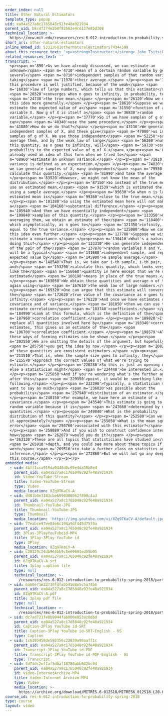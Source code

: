 ```yaml
---
order_index: null
title: Other Natural Estimators
template_type: popup
uid: ea04a527a8c1765048c92fe48a921934
parent_uid: b8cdf274e2b0f82662e4cd137e85d308
technical_location: >-
  https://ocw.mit.edu/resources/res-6-012-introduction-to-probability-spring-2018/part-ii-inference-limit-theorems/other-natural-estimators
short_url: other-natural-estimators
inline_embed_id: 53313601othernaturalestimators74344599
about_this_resource_text: '<p><strong>Instructor:</strong> John Tsitsiklis</p>'
related_resources_text: ''
transcript: >-
  <p><span m='890'>As we have already discussed, we can estimate an
  unknown</span> <span m='4710'>mean of a certain random variable by generating
  several</span> <span m='8710'>independent samples of that random variable and
  taking</span> <span m='11970'>their average.</span> </p><p><span m='13210'>And
  this procedure is well justified, because of the weak</span> <span
  m='16030'>law of large numbers, which tells us that this estimator</span>
  <span m='20320'>converges when n goes to infinity, in probability, to</span>
  <span m='24730'>the true mean.</span> </p><p><span m='26120'>Now we can apply
  this idea more generally.</span> </p><p><span m='28610'>Suppose we want to
  estimate the expected value of a</span> <span m='31550'>function of a random
  variable X. Now g of X is itself a</span> <span m='36830'>random
  variable.</span> </p><p><span m='37770'>So if we have samples of g of X, we
  can</span> <span m='40340'>use the same procedure.</span> </p><p><span
  m='41880'>How do we do that?</span> </p><p><span m='43130'>We generate
  independent samples of X, and these give</span> <span m='47000'>us independent
  samples of g of X. We use those independent</span> <span m='52250'>samples, we
  average them, and by the weak law of large</span> <span m='56260'>numbers,
  this quantity, as n goes to infinity, will</span> <span m='59730'>converge in
  probability to the expected value of g of X.</span> </p><p><span m='65200'>We
  already used an idea of this form when we tried to</span> <span
  m='68960'>estimate an unknown variance.</span> </p><p><span m='71810'>A
  variance is defined as an expectation.</span> </p><p><span m='74820'>And now
  we can generate samples of X, many independent</span> <span m='79550'>samples,
  calculate this quantity,</span> <span m='81990'>and take the average.</span>
  </p><p><span m='83520'>However, we might not know the mean of the
  distribution.</span> </p><p><span m='87150'>So instead of the true mean, we
  use an estimated mean,</span> <span m='91539'>which is estimated the usual way
  using a sample average.</span> </p><p><span m='95630'>So when n is large, this
  estimated mean is</span> <span m='99360'>close to the true mean.</span>
  </p><p><span m='101380'>So using the estimated mean here will not make
  a</span> <span m='104160'>substantial difference.</span> </p><p><span
  m='105940'>And then we have essentially independent</span> <span
  m='109840'>samples of this quantity.</span> </p><p><span m='113350'>And by
  averaging them, we obtain an estimate of the</span> <span m='118400'>variance,
  which asymptotically, as n goes to</span> <span m='121350'>infinity, will be
  equal to the true variance.</span> </p><p><span m='125080'>Now we can push
  this idea even further.</span> </p><p><span m='127780'>Suppose we wish to
  estimate a covariance.</span> </p><p><span m='130410'>What's a natural way of
  doing this?</span> </p><p><span m='133310'>We can generate independent samples
  of the pair of the</span> <span m='137870'>random variables X and Y, so this
  will be a typical</span> <span m='141680'>independent sample, and replace the
  expected value by</span> <span m='145900'>a sample average.</span>
  </p><p><span m='148540'>That is, we take our i-th sample, i-th pair,
  and</span> <span m='153290'>calculate this quantity, which looks very much
  like the</span> <span m='156660'>quantity in here except that we're using the
  estimated</span> <span m='160190'>means in place of the true means.</span>
  </p><p><span m='163050'>We obtain these quantities and average n of them,
  again using</span> <span m='167610'>the weak law of large numbers.</span>
  </p><p><span m='169320'>One can argue that this estimate will converge to
  the</span> <span m='172620'>true value of the covariance as n goes to
  infinity.</span> </p><p><span m='176220'>And once we have estimates of a
  covariance and of variance,</span> <span m='181050'>then we can use that to
  estimate correlation</span> <span m='183740'>coefficients.</span> </p><p><span
  m='184990'>Look at this formula, which is the definition of the</span> <span
  m='187960'>correlation coefficient.</span> </p><p><span m='189820'>If we just
  replace all quantities involved here by</span> <span m='193340'>corresponding
  estimates, this gives us an estimate of the</span> <span
  m='196700'>correlation coefficient.</span> </p><p><span m='198579'>All of
  these ways of forming estimates can be shown.</span> </p><p><span
  m='202550'>We are omitting the details of the argument, but hopefully</span>
  <span m='205750'>you get the idea by now.</span> </p><p><span m='208230'>All
  of these quantities are consistent estimators.</span> </p><p><span
  m='211510'>That is, when the sample size goes to infinity, they</span> <span
  m='215570'>approach the correct values of what we're trying to
  estimate.</span> </p><p><span m='220230'>So this is just an opening of what
  else a statistician might</span> <span m='224440'>be interested in.</span>
  </p><p><span m='225850'>And if you're wondering what's the further agenda
  after this</span> <span m='229350'>point, it would be something like the
  following.</span> </p><p><span m='232390'>Typically, a statistician might to
  want to say as much</span> <span m='236020'>as possible about the
  probability</span> <span m='237940'>distribution of an estimator.</span>
  </p><p><span m='240150'>For example, we have here an estimate of a
  covariance.</span> </p><p><span m='243540'>This estimate is going to be a
  random variable because it is</span> <span m='247660'>determined by random
  quantities.</span> </p><p><span m='249840'>What is the probability
  distribution of this quantity?</span> </p><p><span m='252580'>Can we describe
  it approximately?</span> </p><p><span m='255050'>What is the mean squared
  error</span> <span m='256760'>associated with this estimator?</span>
  </p><p><span m='259089'>And if you wish to construct confidence intervals
  how</span> <span m='262079'>would you do it?</span> </p><p><span
  m='263120'>These are all topics that statisticians have studied in</span>
  <span m='265910'>depth, and you could see more about these topics if you
  were</span> <span m='269510'>to take a further class on statistics and
  inference.</span> </p><p><span m='272860'>But we will not go any deeper in
  this course.</span> </p><p></p>
embedded_media:
  - uid: 4bff1cca915da9448d0c65e4da30b8e4
    parent_uid: ea04a527a8c1765048c92fe48a921934
    id: Video-YouTube-Stream
    title: Video-YouTube-Stream
    type: Video
    media_location: 8Zq9TKaCV-A
  - uid: d481b0e3183cbe6990308062f890c4a3
    parent_uid: ea04a527a8c1765048c92fe48a921934
    id: Thumbnail-YouTube-JPG
    title: Thumbnail-YouTube-JPG
    type: Thumbnail
    media_location: 'https://img.youtube.com/vi/8Zq9TKaCV-A/default.jpg'
  - uid: 77eabce97ee84e6c194a9df445d75f8a
    parent_uid: ea04a527a8c1765048c92fe48a921934
    id: 3Play-3PlayYouTubeid-MP4
    title: 3Play-3Play YouTube id
    type: 3Play
    media_location: 8Zq9TKaCV-A
  - uid: c28129c24db964bb9c8e69681ed55b05
    parent_uid: ea04a527a8c1765048c92fe48a921934
    id: 8Zq9TKaCV-A.srt
    title: 3play caption file
    type: null
    technical_location: >-
      /resources/res-6-012-introduction-to-probability-spring-2018/part-ii-inference-limit-theorems/other-natural-estimators/8Zq9TKaCV-A.srt
  - uid: 6a60e71e22730fdfab54568e5c5a74b6
    parent_uid: ea04a527a8c1765048c92fe48a921934
    id: 8Zq9TKaCV-A.pdf
    title: 3play pdf file
    type: null
    technical_location: >-
      /resources/res-6-012-introduction-to-probability-spring-2018/part-ii-inference-limit-theorems/other-natural-estimators/8Zq9TKaCV-A.pdf
  - uid: dc7ad721fe0b9944fab000e853ac0dbd
    parent_uid: ea04a527a8c1765048c92fe48a921934
    id: Caption-3Play YouTube id-SRT
    title: Caption-3Play YouTube id-SRT-English - US
    type: Caption
  - uid: 1c6195458de593356c22839a90aaff1c
    parent_uid: ea04a527a8c1765048c92fe48a921934
    id: Transcript-3Play YouTube id-PDF
    title: Transcript-3Play YouTube id-PDF-English - US
    type: Transcript
  - uid: 3d74dc2ef1af5dbaf18780abb042bc04
    parent_uid: ea04a527a8c1765048c92fe48a921934
    id: Video-InternetArchive-MP4
    title: Video-Internet Archive-MP4
    type: Video
    media_location: >-
      https://archive.org/download/MITRES.6-012S18/MITRES6_012S18_L20-08_300k.mp4
course_id: res-6-012-introduction-to-probability-spring-2018
type: course
layout: video
---
```

